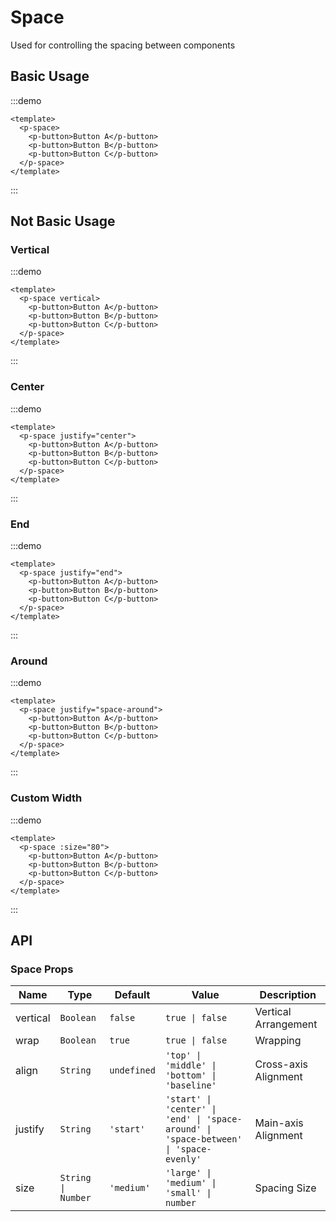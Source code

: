 # Space
Used for controlling the spacing between components

## Basic Usage
:::demo
```vue
<template>
  <p-space>
    <p-button>Button A</p-button>
    <p-button>Button B</p-button>
    <p-button>Button C</p-button>
  </p-space>
</template>
```
:::
## Not Basic Usage
### Vertical
:::demo
```vue
<template>
  <p-space vertical>
    <p-button>Button A</p-button>
    <p-button>Button B</p-button>
    <p-button>Button C</p-button>
  </p-space>
</template>
```
:::

### Center
:::demo
```vue
<template>
  <p-space justify="center">
    <p-button>Button A</p-button>
    <p-button>Button B</p-button>
    <p-button>Button C</p-button>
  </p-space>
</template>
```
:::

### End
:::demo
```vue
<template>
  <p-space justify="end">
    <p-button>Button A</p-button>
    <p-button>Button B</p-button>
    <p-button>Button C</p-button>
  </p-space>
</template>
```
:::

### Around
:::demo
```vue
<template>
  <p-space justify="space-around">
    <p-button>Button A</p-button>
    <p-button>Button B</p-button>
    <p-button>Button C</p-button>
  </p-space>
</template>
```
:::

### Custom Width
:::demo
```vue
<template>
  <p-space :size="80">
    <p-button>Button A</p-button>
    <p-button>Button B</p-button>
    <p-button>Button C</p-button>
  </p-space>
</template>
```
:::

## API
### Space Props
| Name | Type | Default | Value | Description |
| --- | --- | --- | --- | --- |
| vertical | `Boolean` | `false` | `true \| false` | Vertical Arrangement |
| wrap | `Boolean` | `true` | `true \| false` | Wrapping |
| align | `String` | `undefined` | `'top' \| 'middle' \| 'bottom' \| 'baseline'` | Cross-axis Alignment |
| justify | `String` | `'start'` | `'start' \| 'center' \| 'end' \| 'space-around' \| 'space-between' \| 'space-evenly'` | Main-axis Alignment |
| size | `String \| Number` | `'medium'` | `'large' \| 'medium' \| 'small' \| number` | Spacing Size |

